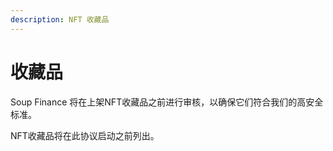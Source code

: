 ```yaml
---
description: NFT 收藏品
---
```


# 收藏品

Soup Finance 将在上架NFT收藏品之前进行审核，以确保它们符合我们的高安全标准。



NFT收藏品将在此协议启动之前列出。
